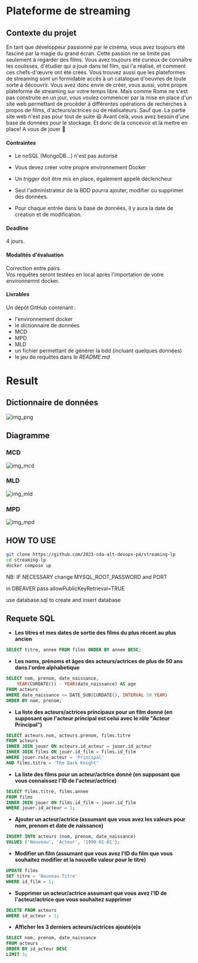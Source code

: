 # Plateforme de streaming
## Contexte du projet
En tant que développeur passionné par le cinéma, vous avez toujours été fasciné par la magie du grand écran. Cette passion ne se limite pas seulement à regarder des films. Vous avez toujours été curieux de connaître les coulisses, d'étudier qui a joué dans tel film, qui l'a réalisé, et comment ces chefs-d'œuvre ont été créés. Vous trouvez aussi que les plateformes de streaming sont un formidable accès à un catalogue d'oeuvres de toute sorte à découvrir.
Vous avez donc envie de créer, vous aussi, votre propre plateforme de streaming sur votre temps libre.
Mais comme Rome ne s'est pas construite en un jour, vous voulez commencer par la mise en place d'un site web permettant de procéder à différentes opérations de recherches à propos de films, d'acteurs/actrices ou de réalisateurs.
Sauf que. La partie site web n'est pas pour tout de suite 😃
Avant celà, vous avez besoin d'une base de données pour le stockage. Et donc de la concevoir et la mettre en place!
A vous de jouer 🙂
​
#### Contraintes
- Le noSQL (MongoDB...) n'est pas autorisé
- Vous devez créer votre propre environnement Docker
- Un *trigger* doit être mis en place, également appelé déclencheur

- Seul l'administrateur de la BDD pourra ajouter, modifier ou supprimer des données. 
- Pour chaque entrée dans la base de données, il y aura la date de création et de modification.

#### Deadline
4 jours.

#### Modalités d'évaluation
Correction entre pairs.  
Vos requêtes seront testées en local après l'importation de votre environnemnt docker.

#### Livrables
Un dépôt GitHub contenant :
- l'environnement docker
- le dictionnaire de données
- MCD
- MPD
- MLD
- un fichier permettant de générer la bdd (incluant quelques données)
- le jeu de requêtes dans le *README.md*

# Result

## Dictionnaire de données
![img_png](./Conception/dictionnaire_de_donnees.png)

## Diagramme 

### MCD 

![img_mcd](./Conception/MCD.png)

### MLD 

![img_mld](./Conception/MLD.png)

### MPD 

![img_mpd](./Conception/MPD.png)


## HOW TO USE 

```bash
git clone https://github.com/2023-cda-alt-devops-p4/streaming-lp
cd streaming-lp
docker compose up 
```

NB: IF NECESSARY change MYSQL_ROOT_PASSWORD and PORT 

in DBEAVER pass allowPublicKeyRetrieval=TRUE 

use database.sql to create and insert database

## Requete SQL 

- **Les titres et mes dates de sortie des films du plus récent au plus ancien**

```sql
SELECT titre, annee FROM films ORDER BY annee DESC;
```

- **Les noms, prénoms et âges des acteurs/actrices de plus de 50 ans dans l'ordre alphabetique**

```sql
SELECT nom, prenom, date_naissance, 
    YEAR(CURDATE()) - YEAR(date_naissance) AS age 
FROM acteurs
WHERE date_naissance <= DATE_SUB(CURDATE(), INTERVAL 50 YEAR)
ORDER BY nom, prenom;
```

- **La liste des acteurs/actrices principaux pour un film donné (en supposant que l'acteur principal est celui avec le rôle "Acteur Principal")**

```sql
SELECT acteurs.nom, acteurs.prenom, films.titre
FROM acteurs
INNER JOIN jouer ON acteurs.id_acteur = jouer.id_acteur
INNER JOIN films ON jouer.id_film = films.id_film
WHERE jouer.role_acteur = 'Principal'
AND films.titre = 'The Dark Knight'
```

- **La liste des films pour un acteur/actrice donné (en supposant que vous connaissez l'ID de l'acteur/actrice)**

```sql
SELECT films.titre, films.annee
FROM films
INNER JOIN jouer ON films.id_film = jouer.id_film
WHERE jouer.id_acteur = 1;
```

- **Ajouter un acteur/actrice (assumant que vous avez les valeurs pour nom, prenom et date de naissance)**

```sql
INSERT INTO acteurs (nom, prenom, date_naissance)
VALUES ('Nouveau', 'Acteur', '1990-01-01');
```

- **Modifier un film (assumant que vous avez l'ID du film que vous souhaitez modifier et la nouvelle valeur pour le titre)**

```sql
UPDATE films
SET titre = 'Nouveau Titre'
WHERE id_film = 1;
```

- **Supprimer un acteur/actrice assumant que vous avez l'ID de l'acteur/actrice que vous souhaitez supprimer**

```sql
DELETE FROM acteurs
WHERE id_acteur = 1;
```

- **Afficher les 3 derniers acteurs/actrices ajouté(e)s**

```sql
SELECT nom, prenom, date_naissance
FROM acteurs
ORDER BY id_acteur DESC
LIMIT 3;
```
